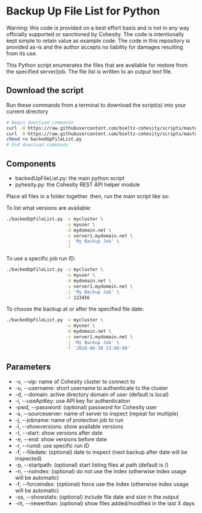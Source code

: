# Backup Up File List for Python

Warning: this code is provided on a best effort basis and is not in any way officially supported or sanctioned by Cohesity. The code is intentionally kept simple to retain value as example code. The code in this repository is provided as-is and the author accepts no liability for damages resulting from its use.

This Python script enumerates the files that are available for restore from the specified server/job. The file list is written to an output text file.

## Download the script

Run these commands from a terminal to download the script(s) into your current directory

```bash
# Begin download commands
curl -O https://raw.githubusercontent.com/bseltz-cohesity/scripts/master/python/backedUpFileList/backedUpFileList.py
curl -O https://raw.githubusercontent.com/bseltz-cohesity/scripts/master/python/pyhesity.py
chmod +x backedUpFileList.py
# End download commands
```

## Components

* backedUpFileList.py: the main python script
* pyhesity.py: the Cohesity REST API helper module

Place all files in a folder together. then, run the main script like so:

To list what versions are available:

```bash
./backedUpFileList.py -v mycluster \
                      -u myuser \
                      -d mydomain.net \
                      -s server1.mydomain.net \
                      -j 'My Backup Job' \
                      -l
```

To use a specific job run ID:

```bash
./backedUpFileList.py -v mycluster \
                      -u myuser \
                      -d mydomain.net \
                      -s server1.mydomain.net \
                      -j 'My Backup Job' \
                      -r 123456
```

To choose the backup at or after the specified file date:

```bash
./backedUpFileList.py -v mycluster \
                      -u myuser \
                      -d mydomain.net \
                      -s server1.mydomain.net \
                      -j 'My Backup Job' \
                      -f '2020-06-30 13:00:00'
```

## Parameters

* -v, --vip: name of Cohesity cluster to connect to
* -u, --username: short username to authenticate to the cluster
* -d, --domain: active directory domain of user (default is local)
* -i, --useApiKey: use API key for authentication
* -pwd, --password: (optional) password for Cohesity user
* -s, --sourceserver: name of server to inspect (repeat for multiple)
* -j, --jobname: name of protection job to run
* -l, --showversions: show available versions
* -t, --start: show versions after date
* -e, --end: show versions before date
* -r, --runid: use specific run ID
* -f, --filedate: (optional) date to inspect (next backup after date will be inspected)
* -p, --startpath: (optional) start listing files at path (default is /)
* -n, --noindex: (optional) do not use the index (otherwise index usage will be automatic)
* -f, --forceindex: (optional) force use the index (otherwise index usage will be automatic)
* -ss, --showstats: (optional) include file date and size in the output
* -nt, --newerthan: (optional) show files added/modified in the last X days
